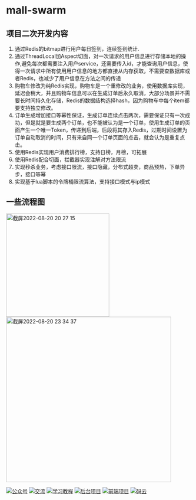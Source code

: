 # mall-swarm
## 项目二次开发内容

1. 通过Redis的bitmap进行用户每日签到，连续签到统计.
2. 通过ThreadLocal加Aspect切面，对一次请求的用户信息进行存储本地的操作,避免每次都需要注入用户service，还需要传入id，才能查询用户信息，使得一次请求中所有使用用户信息的地方都直接从内存获取，不需要查数据库或者Redis，也减少了用户信息在方法之间的传递
3. 购物车修改为纯Redis实现，购物车是一个重修改的业务，使用数据库实现，延迟会稍大，并且购物车信息可以在生成订单后永久取消，大部分场景并不需要长时间持久化存储，Redis的数据结构选择hash，因为购物车中每个item都要支持独立修改。
4. 订单生成增加接口等幂性保证，生成订单连续点击两次，需要保证只有一次成功，但是就是要生成两个订单，也不能被认为是一个订单，使用生成订单的页面产生一个唯一Token，传递到后端，后段将其存入Redis，过期时间设置为订单自动取消的时间，只有来自同一个订单页面的点击，就会认为是重复点击。
5. 使用Redis实现用户消费排行榜，支持日榜，月榜，可拓展 
6. 使用Redis配合切面，拦截器实现注解对方法限流
7. 实现秒杀业务，考虑接口限流，接口隐藏，分布式超卖，商品预热，下单异步，接口等幂
8. 实现基于lua脚本的令牌桶限流算法，支持接口模式与ip模式

## 一些流程图
<img width="280" alt="截屏2022-08-20 20 27 15" src="https://user-images.githubusercontent.com/83215491/185746266-f031aab4-3800-49b1-8e1a-4ba4b1e4c77b.png">
<img width="448" alt="截屏2022-08-20 23 34 37" src="https://user-images.githubusercontent.com/83215491/185754858-d7ff7484-853c-4af7-bb9a-fccf1cb70487.png">

<p>
  <a href="#公众号"><img src="http://macro-oss.oss-cn-shenzhen.aliyuncs.com/mall/badge/%E5%85%AC%E4%BC%97%E5%8F%B7-macrozheng-blue.svg" alt="公众号"></a>
  <a href="#公众号"><img src="http://macro-oss.oss-cn-shenzhen.aliyuncs.com/mall/badge/%E4%BA%A4%E6%B5%81-%E5%BE%AE%E4%BF%A1%E7%BE%A4-2BA245.svg" alt="交流"></a>
  <a href="https://github.com/macrozheng/mall-learning"><img src="http://macro-oss.oss-cn-shenzhen.aliyuncs.com/mall/badge/%E5%AD%A6%E4%B9%A0%E6%95%99%E7%A8%8B-mall--learning-green.svg" alt="学习教程"></a>
  <a href="https://github.com/macrozheng/mall"><img src="http://macro-oss.oss-cn-shenzhen.aliyuncs.com/mall/badge/%E5%90%8E%E5%8F%B0%E9%A1%B9%E7%9B%AE-mall-blue.svg" alt="后台项目"></a>
  <a href="https://github.com/macrozheng/mall-admin-web"><img src="http://macro-oss.oss-cn-shenzhen.aliyuncs.com/mall/badge/%E5%89%8D%E7%AB%AF%E9%A1%B9%E7%9B%AE-mall--admin--web-green.svg" alt="前端项目"></a>
  <a href="https://gitee.com/macrozheng/mall-swarm"><img src="http://macro-oss.oss-cn-shenzhen.aliyuncs.com/mall/badge/%E7%A0%81%E4%BA%91-%E9%A1%B9%E7%9B%AE%E5%9C%B0%E5%9D%80-orange.svg" alt="码云"></a>
</p>
